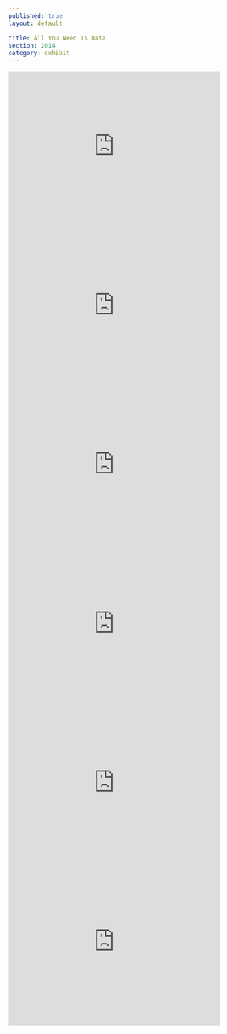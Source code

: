 ```yaml
---
published: true
layout: default

title: All You Need Is Data
section: 2014
category: exhibit
---
```


<iframe width="420" height="315" src="https://www.youtube-nocookie.com/embed/dYcPT-xrLBM?rel=0&amp;showinfo=0&autoplay=1" frameborder="0" allowfullscreen></iframe>  <iframe width="420" height="315" src="https://www.youtube-nocookie.com/embed/AebpSXIMyRI?rel=0&amp;showinfo=0&autoplay=1" frameborder="0" allowfullscreen></iframe>   <iframe width="420" height="315" src="https://www.youtube-nocookie.com/embed/2gweIJ6RtPs?rel=0&amp;showinfo=0&autoplay=1" frameborder="0" allowfullscreen></iframe>

<br>

<iframe width="420" height="315" src="https://www.youtube-nocookie.com/embed/jRX2LGS2E-U?rel=0&amp;showinfo=0&autoplay=1" frameborder="0" allowfullscreen></iframe>   <iframe width="420" height="315" src="https://www.youtube-nocookie.com/embed/2VBrXUS_PJw?rel=0&amp;showinfo=0&autoplay=1" frameborder="0" allowfullscreen></iframe>   <iframe width="420" height="315" src="https://www.youtube-nocookie.com/embed/kFxfYDziMh4?rel=0&amp;showinfo=0&autoplay=1" frameborder="0" allowfullscreen></iframe>
